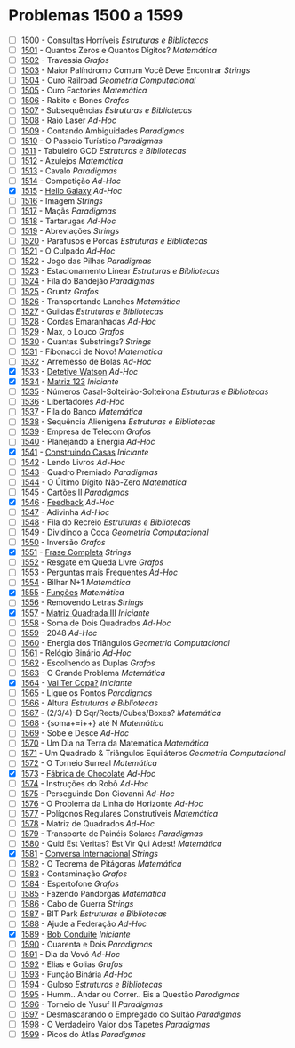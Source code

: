 # Problemas 1500 a 1599

  - [ ]  [1500](https://www.urionlinejudge.com.br/judge/pt/problems/view/1500) - Consultas Horríveis *Estruturas e Bibliotecas*
  - [ ]  [1501](https://www.urionlinejudge.com.br/judge/pt/problems/view/1501) - Quantos Zeros e Quantos Dígitos? *Matemática*
  - [ ]  [1502](https://www.urionlinejudge.com.br/judge/pt/problems/view/1502) - Travessia *Grafos*
  - [ ]  [1503](https://www.urionlinejudge.com.br/judge/pt/problems/view/1503) - Maior Palíndromo Comum Você Deve Encontrar *Strings*
  - [ ]  [1504](https://www.urionlinejudge.com.br/judge/pt/problems/view/1504) - Curo Railroad *Geometria Computacional*
  - [ ]  [1505](https://www.urionlinejudge.com.br/judge/pt/problems/view/1505) - Curo Factories *Matemática*
  - [ ]  [1506](https://www.urionlinejudge.com.br/judge/pt/problems/view/1506) - Rabito e Bones *Grafos*
  - [ ]  [1507](https://www.urionlinejudge.com.br/judge/pt/problems/view/1507) - Subsequências *Estruturas e Bibliotecas*
  - [ ]  [1508](https://www.urionlinejudge.com.br/judge/pt/problems/view/1508) - Raio Laser *Ad-Hoc*
  - [ ]  [1509](https://www.urionlinejudge.com.br/judge/pt/problems/view/1509) - Contando Ambiguidades *Paradigmas*
  - [ ]  [1510](https://www.urionlinejudge.com.br/judge/pt/problems/view/1510) - O Passeio Turístico *Paradigmas*
  - [ ]  [1511](https://www.urionlinejudge.com.br/judge/pt/problems/view/1511) - Tabuleiro GCD *Estruturas e Bibliotecas*
  - [ ]  [1512](https://www.urionlinejudge.com.br/judge/pt/problems/view/1512) - Azulejos *Matemática*
  - [ ]  [1513](https://www.urionlinejudge.com.br/judge/pt/problems/view/1513) - Cavalo *Paradigmas*
  - [ ]  [1514](https://www.urionlinejudge.com.br/judge/pt/problems/view/1514) - Competição *Ad-Hoc*
  - [x]  [1515](https://www.urionlinejudge.com.br/judge/pt/problems/view/1515) - [Hello Galaxy](https://github.com/potigol/URI-Potigol/blob/master/src/1500-1599/1515.poti) *Ad-Hoc*
  - [ ]  [1516](https://www.urionlinejudge.com.br/judge/pt/problems/view/1516) - Imagem *Strings*
  - [ ]  [1517](https://www.urionlinejudge.com.br/judge/pt/problems/view/1517) - Maçãs *Paradigmas*
  - [ ]  [1518](https://www.urionlinejudge.com.br/judge/pt/problems/view/1518) - Tartarugas *Ad-Hoc*
  - [ ]  [1519](https://www.urionlinejudge.com.br/judge/pt/problems/view/1519) - Abreviações *Strings*
  - [ ]  [1520](https://www.urionlinejudge.com.br/judge/pt/problems/view/1520) - Parafusos e Porcas *Estruturas e Bibliotecas*
  - [ ]  [1521](https://www.urionlinejudge.com.br/judge/pt/problems/view/1521) - O Culpado *Ad-Hoc*
  - [ ]  [1522](https://www.urionlinejudge.com.br/judge/pt/problems/view/1522) - Jogo das Pilhas *Paradigmas*
  - [ ]  [1523](https://www.urionlinejudge.com.br/judge/pt/problems/view/1523) - Estacionamento Linear *Estruturas e Bibliotecas*
  - [ ]  [1524](https://www.urionlinejudge.com.br/judge/pt/problems/view/1524) - Fila do Bandejão *Paradigmas*
  - [ ]  [1525](https://www.urionlinejudge.com.br/judge/pt/problems/view/1525) - Gruntz *Grafos*
  - [ ]  [1526](https://www.urionlinejudge.com.br/judge/pt/problems/view/1526) - Transportando Lanches *Matemática*
  - [ ]  [1527](https://www.urionlinejudge.com.br/judge/pt/problems/view/1527) - Guildas *Estruturas e Bibliotecas*
  - [ ]  [1528](https://www.urionlinejudge.com.br/judge/pt/problems/view/1528) - Cordas Emaranhadas *Ad-Hoc*
  - [ ]  [1529](https://www.urionlinejudge.com.br/judge/pt/problems/view/1529) - Max, o Louco *Grafos*
  - [ ]  [1530](https://www.urionlinejudge.com.br/judge/pt/problems/view/1530) - Quantas Substrings? *Strings*
  - [ ]  [1531](https://www.urionlinejudge.com.br/judge/pt/problems/view/1531) - Fibonacci de Novo! *Matemática*
  - [ ]  [1532](https://www.urionlinejudge.com.br/judge/pt/problems/view/1532) - Arremesso de Bolas *Ad-Hoc*
  - [x]  [1533](https://www.urionlinejudge.com.br/judge/pt/problems/view/1533) - [Detetive Watson](https://github.com/potigol/URI-Potigol/blob/master/src/1500-1599/1533.poti) *Ad-Hoc*
  - [x]  [1534](https://www.urionlinejudge.com.br/judge/pt/problems/view/1534) - [Matriz 123](https://github.com/potigol/URI-Potigol/blob/master/src/1500-1599/1534.poti) *Iniciante*
  - [ ]  [1535](https://www.urionlinejudge.com.br/judge/pt/problems/view/1535) - Números Casal-Solteirão-Solteirona *Estruturas e Bibliotecas*
  - [ ]  [1536](https://www.urionlinejudge.com.br/judge/pt/problems/view/1536) - Libertadores *Ad-Hoc*
  - [ ]  [1537](https://www.urionlinejudge.com.br/judge/pt/problems/view/1537) - Fila do Banco *Matemática*
  - [ ]  [1538](https://www.urionlinejudge.com.br/judge/pt/problems/view/1538) - Sequência Alienígena *Estruturas e Bibliotecas*
  - [ ]  [1539](https://www.urionlinejudge.com.br/judge/pt/problems/view/1539) - Empresa de Telecom *Grafos*
  - [ ]  [1540](https://www.urionlinejudge.com.br/judge/pt/problems/view/1540) - Planejando a Energia *Ad-Hoc*
  - [x]  [1541](https://www.urionlinejudge.com.br/judge/pt/problems/view/1541) - [Construindo Casas](https://github.com/potigol/URI-Potigol/blob/master/src/1500-1599/1541.poti) *Iniciante*
  - [ ]  [1542](https://www.urionlinejudge.com.br/judge/pt/problems/view/1542) - Lendo Livros *Ad-Hoc*
  - [ ]  [1543](https://www.urionlinejudge.com.br/judge/pt/problems/view/1543) - Quadro Premiado *Paradigmas*
  - [ ]  [1544](https://www.urionlinejudge.com.br/judge/pt/problems/view/1544) - O Último Dígito Não-Zero *Matemática*
  - [ ]  [1545](https://www.urionlinejudge.com.br/judge/pt/problems/view/1545) - Cartões II *Paradigmas*
  - [x]  [1546](https://www.urionlinejudge.com.br/judge/pt/problems/view/1546) - [Feedback](https://github.com/potigol/URI-Potigol/blob/master/src/1500-1599/1546.poti) *Ad-Hoc*
  - [ ]  [1547](https://www.urionlinejudge.com.br/judge/pt/problems/view/1547) - Adivinha *Ad-Hoc*
  - [ ]  [1548](https://www.urionlinejudge.com.br/judge/pt/problems/view/1548) - Fila do Recreio *Estruturas e Bibliotecas*
  - [ ]  [1549](https://www.urionlinejudge.com.br/judge/pt/problems/view/1549) - Dividindo a Coca *Geometria Computacional*
  - [ ]  [1550](https://www.urionlinejudge.com.br/judge/pt/problems/view/1550) - Inversão *Grafos*
  - [x]  [1551](https://www.urionlinejudge.com.br/judge/pt/problems/view/1551) - [Frase Completa](https://github.com/potigol/URI-Potigol/blob/master/src/1500-1599/1551.poti) *Strings*
  - [ ]  [1552](https://www.urionlinejudge.com.br/judge/pt/problems/view/1552) - Resgate em Queda Livre *Grafos*
  - [ ]  [1553](https://www.urionlinejudge.com.br/judge/pt/problems/view/1553) - Perguntas mais Frequentes *Ad-Hoc*
  - [ ]  [1554](https://www.urionlinejudge.com.br/judge/pt/problems/view/1554) - Bilhar N+1 *Matemática*
  - [x]  [1555](https://www.urionlinejudge.com.br/judge/pt/problems/view/1555) - [Funções](https://github.com/potigol/URI-Potigol/blob/master/src/1500-1599/1555.poti) *Matemática*
  - [ ]  [1556](https://www.urionlinejudge.com.br/judge/pt/problems/view/1556) - Removendo Letras *Strings*
  - [x]  [1557](https://www.urionlinejudge.com.br/judge/pt/problems/view/1557) - [Matriz Quadrada III](https://github.com/potigol/URI-Potigol/blob/master/src/1500-1599/1557.poti) *Iniciante*
  - [ ]  [1558](https://www.urionlinejudge.com.br/judge/pt/problems/view/1558) - Soma de Dois Quadrados *Ad-Hoc*
  - [ ]  [1559](https://www.urionlinejudge.com.br/judge/pt/problems/view/1559) - 2048 *Ad-Hoc*
  - [ ]  [1560](https://www.urionlinejudge.com.br/judge/pt/problems/view/1560) - Energia dos Triângulos *Geometria Computacional*
  - [ ]  [1561](https://www.urionlinejudge.com.br/judge/pt/problems/view/1561) - Relógio Binário *Ad-Hoc*
  - [ ]  [1562](https://www.urionlinejudge.com.br/judge/pt/problems/view/1562) - Escolhendo as Duplas *Grafos*
  - [ ]  [1563](https://www.urionlinejudge.com.br/judge/pt/problems/view/1563) - O Grande Problema *Matemática*
  - [x]  [1564](https://www.urionlinejudge.com.br/judge/pt/problems/view/1564) - [Vai Ter Copa?](https://github.com/potigol/URI-Potigol/blob/master/src/1500-1599/1564.poti) *Iniciante*
  - [ ]  [1565](https://www.urionlinejudge.com.br/judge/pt/problems/view/1565) - Ligue os Pontos *Paradigmas*
  - [ ]  [1566](https://www.urionlinejudge.com.br/judge/pt/problems/view/1566) - Altura *Estruturas e Bibliotecas*
  - [ ]  [1567](https://www.urionlinejudge.com.br/judge/pt/problems/view/1567) - (2/3/4)-D Sqr/Rects/Cubes/Boxes? *Matemática*
  - [ ]  [1568](https://www.urionlinejudge.com.br/judge/pt/problems/view/1568) - {soma+=i++} até N *Matemática*
  - [ ]  [1569](https://www.urionlinejudge.com.br/judge/pt/problems/view/1569) - Sobe e Desce *Ad-Hoc*
  - [ ]  [1570](https://www.urionlinejudge.com.br/judge/pt/problems/view/1570) - Um Dia na Terra da Matemática *Matemática*
  - [ ]  [1571](https://www.urionlinejudge.com.br/judge/pt/problems/view/1571) - Um Quadrado &amp; Triângulos Equiláteros *Geometria Computacional*
  - [ ]  [1572](https://www.urionlinejudge.com.br/judge/pt/problems/view/1572) - O Torneio Surreal *Matemática*
  - [x]  [1573](https://www.urionlinejudge.com.br/judge/pt/problems/view/1573) - [Fábrica de Chocolate](https://github.com/potigol/URI-Potigol/blob/master/src/1500-1599/1573.poti) *Ad-Hoc*
  - [ ]  [1574](https://www.urionlinejudge.com.br/judge/pt/problems/view/1574) - Instruções do Robô *Ad-Hoc*
  - [ ]  [1575](https://www.urionlinejudge.com.br/judge/pt/problems/view/1575) - Perseguindo Don Giovanni *Ad-Hoc*
  - [ ]  [1576](https://www.urionlinejudge.com.br/judge/pt/problems/view/1576) - O Problema da Linha do Horizonte *Ad-Hoc*
  - [ ]  [1577](https://www.urionlinejudge.com.br/judge/pt/problems/view/1577) - Polígonos Regulares Construtíveis *Matemática*
  - [ ]  [1578](https://www.urionlinejudge.com.br/judge/pt/problems/view/1578) - Matriz de Quadrados *Ad-Hoc*
  - [ ]  [1579](https://www.urionlinejudge.com.br/judge/pt/problems/view/1579) - Transporte de Painéis Solares *Paradigmas*
  - [ ]  [1580](https://www.urionlinejudge.com.br/judge/pt/problems/view/1580) - Quid Est Veritas? Est Vir Qui Adest! *Matemática*
  - [x]  [1581](https://www.urionlinejudge.com.br/judge/pt/problems/view/1581) - [Conversa Internacional](https://github.com/potigol/URI-Potigol/blob/master/src/1500-1599/1581.poti) *Strings*
  - [ ]  [1582](https://www.urionlinejudge.com.br/judge/pt/problems/view/1582) - O Teorema de Pitágoras *Matemática*
  - [ ]  [1583](https://www.urionlinejudge.com.br/judge/pt/problems/view/1583) - Contaminação *Grafos*
  - [ ]  [1584](https://www.urionlinejudge.com.br/judge/pt/problems/view/1584) - Espertofone *Grafos*
  - [ ]  [1585](https://www.urionlinejudge.com.br/judge/pt/problems/view/1585) - Fazendo Pandorgas *Matemática*
  - [ ]  [1586](https://www.urionlinejudge.com.br/judge/pt/problems/view/1586) - Cabo de Guerra *Strings*
  - [ ]  [1587](https://www.urionlinejudge.com.br/judge/pt/problems/view/1587) - BIT Park *Estruturas e Bibliotecas*
  - [ ]  [1588](https://www.urionlinejudge.com.br/judge/pt/problems/view/1588) - Ajude a Federação *Ad-Hoc*
  - [x]  [1589](https://www.urionlinejudge.com.br/judge/pt/problems/view/1589) - [Bob Conduite](https://github.com/potigol/URI-Potigol/blob/master/src/1500-1599/1589.poti) *Iniciante*
  - [ ]  [1590](https://www.urionlinejudge.com.br/judge/pt/problems/view/1590) - Cuarenta e Dois *Paradigmas*
  - [ ]  [1591](https://www.urionlinejudge.com.br/judge/pt/problems/view/1591) - Dia da Vovó *Ad-Hoc*
  - [ ]  [1592](https://www.urionlinejudge.com.br/judge/pt/problems/view/1592) - Elias e Golias *Grafos*
  - [ ]  [1593](https://www.urionlinejudge.com.br/judge/pt/problems/view/1593) - Função Binária *Ad-Hoc*
  - [ ]  [1594](https://www.urionlinejudge.com.br/judge/pt/problems/view/1594) - Guloso *Estruturas e Bibliotecas*
  - [ ]  [1595](https://www.urionlinejudge.com.br/judge/pt/problems/view/1595) - Humm.. Andar ou Correr.. Eis a Questão *Paradigmas*
  - [ ]  [1596](https://www.urionlinejudge.com.br/judge/pt/problems/view/1596) - Torneio de Yusuf II *Paradigmas*
  - [ ]  [1597](https://www.urionlinejudge.com.br/judge/pt/problems/view/1597) - Desmascarando o Empregado do Sultão *Paradigmas*
  - [ ]  [1598](https://www.urionlinejudge.com.br/judge/pt/problems/view/1598) - O Verdadeiro Valor dos Tapetes *Paradigmas*
  - [ ]  [1599](https://www.urionlinejudge.com.br/judge/pt/problems/view/1599) - Picos do Átlas *Paradigmas*